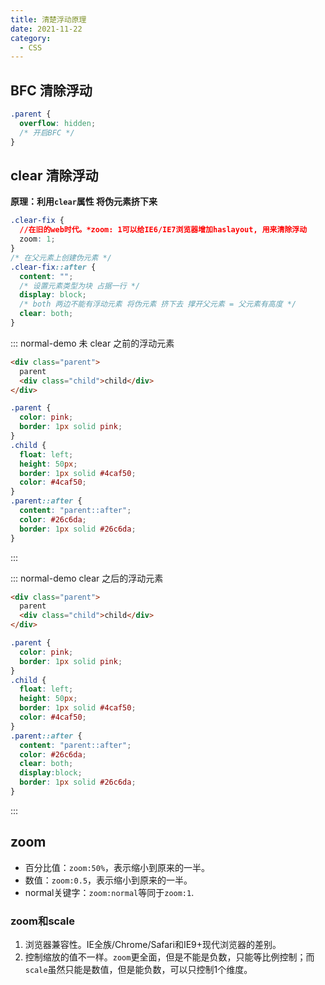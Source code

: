 ```yaml
---
title: 清楚浮动原理
date: 2021-11-22
category:
  - CSS
---
```


## BFC 清除浮动

```css
.parent {
  overflow: hidden;
  /* 开启BFC */
}
```

## clear 清除浮动

**原理：利用`clear`属性 将伪元素挤下来**

```css
.clear-fix {
  //在旧的web时代。*zoom: 1可以给IE6/IE7浏览器增加haslayout, 用来清除浮动
  zoom: 1;
}
/* 在父元素上创建伪元素 */
.clear-fix::after {
  content: "";
  /* 设置元素类型为块 占据一行 */
  display: block;
  /* both 两边不能有浮动元素 将伪元素 挤下去 撑开父元素 = 父元素有高度 */
  clear: both;
}
```

::: normal-demo 未 clear 之前的浮动元素

```html
<div class="parent">
  parent
  <div class="child">child</div>
</div>
```

```css
.parent {
  color: pink;
  border: 1px solid pink;
}
.child {
  float: left;
  height: 50px;
  border: 1px solid #4caf50;
  color: #4caf50;
}
.parent::after {
  content: "parent::after";
  color: #26c6da;
  border: 1px solid #26c6da;
}
```

:::

::: normal-demo  clear 之后的浮动元素

```html
<div class="parent">
  parent
  <div class="child">child</div>
</div>
```

```css
.parent {
  color: pink;
  border: 1px solid pink;
}
.child {
  float: left;
  height: 50px;
  border: 1px solid #4caf50;
  color: #4caf50;
}
.parent::after {
  content: "parent::after";
  color: #26c6da;
  clear: both;
  display:block;
  border: 1px solid #26c6da;
}
```

:::

## zoom

- 百分比值：`zoom:50%`，表示缩小到原来的一半。
- 数值：`zoom:0.5`，表示缩小到原来的一半。
- normal关键字：`zoom:normal`等同于`zoom:1`.

### zoom和scale

1. 浏览器兼容性。IE全族/Chrome/Safari和IE9+现代浏览器的差别。
2. 控制缩放的值不一样。`zoom`更全面，但是不能是负数，只能等比例控制；而`scale`虽然只能是数值，但是能负数，可以只控制1个维度。